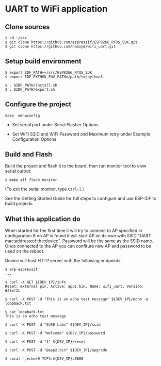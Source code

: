 # UART to WiFi application


## Clone sources 

```
$ cd ~/src
$ git clone https://github.com/espressif/ESP8266_RTOS_SDK.git
$ git clone https://github.com/hanzyd/wifi_uart.git
```
## Setup build environment 

```
$ export IDF_PATH=~/src/ESP8266_RTOS_SDK
$ export IDF_PYTHON_ENV_PATH=/path/to/python3

$ . $IDF_PATH/install.sh
$ . $IDF_PATH/export.sh
```

## Configure the project

```
make  menuconfig
```

* Set serial port under Serial Flasher Options.

* Set WiFi SSID and WiFi Password and Maximum retry under Example Configuration Options.

## Build and Flash

Build the project and flash it to the board, then run monitor tool to view serial output:

```
$ make all flash monitor
```

(To exit the serial monitor, type ``Ctrl-]``.)

See the Getting Started Guide for full steps to configure and use ESP-IDF to build projects.

## What this application do

When started for the first time it will try to connect to AP specified in configuration
If no AP is found it will start AP on its own with SSID "UART mac:address:of:the:device".
Password will be the same as the SSID name. Once connected to the AP you can confiture
new AP and password to be used on the reboot.

Device will host HTTP server with the following endpoints.

```
$ arp espressif
...

$ curl -X GET ${DEV_IP}/info
Reset: external pin, Active: app1.bin, Name: wifi_uart, Version: 625ef2c

$ curl -X POST -d "This is an echo test message" ${DEV_IP}/echo -o loopback.txt

$ cat loopback.txt
This is an echo test message

$ curl -X POST -d "SUSE Labs" ${DEV_IP}/ssid

$ curl -X POST -d "Welcome" ${DEV_IP}/password

$ curl -X POST -d "1" ${DEV_IP}/reset

$ curl -X POST -d "@app2.bin" ${DEV_IP}/upgrade

$ socat -,echo=0 TCP4:${DEV_IP}:8888
```

